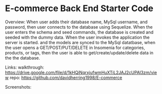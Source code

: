 # E-commerce Back End Starter Code

Overview: 
When user adds their database name, MySql username, and password, then user connects to the database using Sequelize. When the user enters the schema and seed commands, the database is created and seeded with the dummy data. When the user invokes the application the server is started. and the models are synced to the MySql datatbase, when the user opens a GET/POST/PUT/DELETE in Insomenia for categories, products, or tags, then the user is able to get/create/update/delete data in the the database. 

Links: 
walkthrough:  https://drive.google.com/file/d/1kHQiNqrxjufwmHuXTiL2JAJ2cUPAl3zm/view
repo: https://github.com/davidherring1998/E-commerce

Screenshots: 
